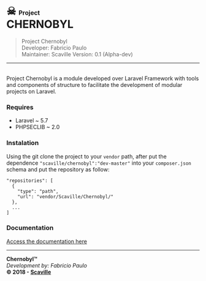 # ☠ <span style='font-size:16px'>Project</span> <br/>CHERNOBYL

> Project Chernobyl<br/>
> Developer: Fabricio Paulo<br/>
> Maintainer: Scaville
> Version: 0.1 (Alpha-dev)

<hr/>
<br/>
Project Chernobyl is a module developed over Laravel Framework with tools and components of structure to facilitate the development of modular projects on Laravel.

### Requires
- Laravel ~ 5.7
- PHPSECLIB ~ 2.0

### Instalation
Using the git clone the project to your `vendor` path, after put the dependence `"scaville/chernobyl":"dev-master"` into your `composer.json` schema and put the repository as follow:
~~~~
"repositories": [
  {
    "type": "path",
    "url": "vendor/Scaville/Chernobyl/"
  },
  ...
]
~~~~

### Documentation
<a href='/Documentation'>Access the documentation here</a>

---
**Chernobyl™**<br/>
_Development by: Fabricio Paulo_<br/>
**© 2018 - <a href='http://www.scaville.com'>Scaville</a>**
